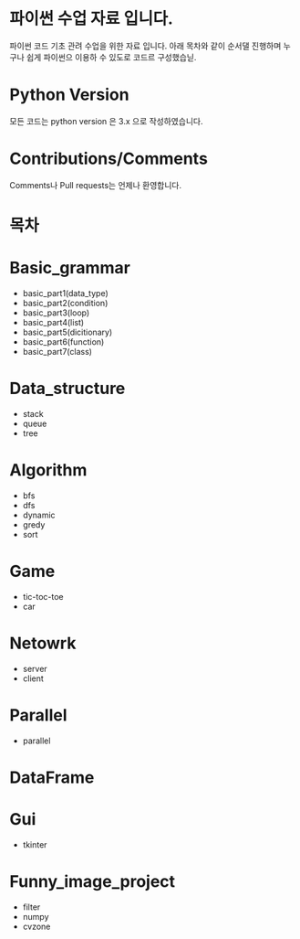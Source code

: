 

# 파이썬 수업 자료 입니다. 
파이썬 코드 기초 관려 수업을 위한 자료 입니다. 아래 목차와 같이 순서댈 진행하며 누구나 쉽게 파이썬으 이용하 수 있도로 코드르 구성했습닏.

# Python Version
모든 코드는 python version 은 3.x 으로 작성하였습니다.

# Contributions/Comments
Comments나 Pull requests는 언제나 환영합니다. 

# 목차
# Basic_grammar
  * basic_part1(data_type)
  * basic_part2(condition)
  * basic_part3(loop)
  * basic_part4(list)
  * basic_part5(dicitionary)
  * basic_part6(function)
  * basic_part7(class)
# Data_structure
  * stack
  * queue
  * tree
# Algorithm
  * bfs
  * dfs
  * dynamic
  * gredy
  * sort
# Game
  * tic-toc-toe
  * car
# Netowrk
  * server
  * client
# Parallel
  * parallel
# DataFrame
# Gui
  * tkinter
# Funny_image_project
 * filter
 * numpy
 * cvzone
 



